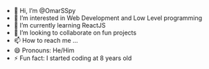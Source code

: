 - 👋 Hi, I’m @OmarSSpy
- 👀 I’m interested in Web Development and Low Level programming
- 🌱 I’m currently learning ReactJS
- 💞️ I’m looking to collaborate on fun projects
- 📫 How to reach me ...
- 😄 Pronouns: He/Him
- ⚡ Fun fact: I started coding at 8 years old

<!---
OmarSSpy/OmarSSpy is a ✨ special ✨ repository because its `README.md` (this file) appears on your GitHub profile.
You can click the Preview link to take a look at your changes.
--->
